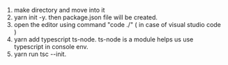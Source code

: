 
1. make directory and move into it
2. yarn init -y.  then package.json file will be created.
3. open the editor using command "code ./" ( in case of visual studio code )
4. yarn add typescript ts-node. ts-node is a module helps us use typescript in console env.
5. yarn run tsc --init.

